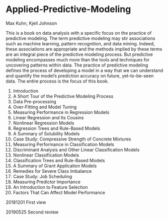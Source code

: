 # Applied-Predictive-Modeling

Max Kuhn, Kjell Johnson

This is a book on data analysis with a specific focus on the practice of predictive modeling. The term predictive modeling may stir associations such
as machine learning, pattern recognition, and data mining. Indeed, these associations are appropriate and the methods implied by these terms are an
integral piece of the predictive modeling process. But predictive modeling encompasses much more than the tools and techniques for uncovering patterns
within data. The practice of predictive modeling defines the process of developing a model in a way that we can understand and quantify the model’s
prediction accuracy on future, yet-to-be-seen data. The entire process is the focus of this book.

1. Introduction
2. A Short Tour of the Predictive Modeling Process
3. Data Pre-processing 
4. Over-Fitting and Model Tuning 
5. Measuring Performance in Regression Models 
6. Linear Regression and Its Cousins 
7. Nonlinear Regression Models 
8. Regression Trees and Rule-Based Models 
9. A Summary of Solubility Models 
10. Case Study: Compressive Strength of Concrete Mixtures 
11. Measuring Performance in Classification Models 
12. Discriminant Analysis and Other Linear Classification Models 
13. Nonlinear Classification Models 
14. Classification Trees and Rule-Based Models 
15. A Summary of Grant Application Models 
16. Remedies for Severe Class Imbalance 
17. Case Study: Job Scheduling 
18. Measuring Predictor Importance 
19. An Introduction to Feature Selection 
20. Factors That Can Affect Model Performance 


20181201 First view

20190525 Second review
